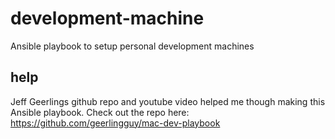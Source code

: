 # development-machine

Ansible playbook to setup personal development machines

## help

Jeff Geerlings github repo and youtube video helped me though making this Ansible playbook.
Check out the repo here:
https://github.com/geerlingguy/mac-dev-playbook

